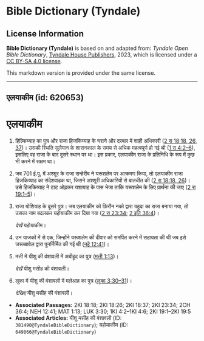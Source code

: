 # Bible Dictionary (Tyndale)

## License Information

**Bible Dictionary (Tyndale)** is based on and adapted from: _Tyndale Open Bible Dictionary_, [Tyndale House Publishers](https://tyndaleopenresources.com/), 2023, which is licensed under a [CC BY-SA 4.0 license](https://creativecommons.org/licenses/by-sa/4.0/legalcode.en).

This markdown version is provided under the same license.



--------------------------------

## एलयाकीम (id: 620653)

एलयाकीम
=======

1. हिल्किय्याह का पुत्र और राजा हिजकिय्याह के घराने और दरबार में शाही अधिकारी ([2 रा 18:18, 26, 37](https://ref.ly/2Kgs18:18,2Kgs18:26,2Kgs18:37))। उसकी स्थिति सुलैमान के शासनकाल के समय से अधिक महत्वपूर्ण हो गई थी ([1 रा 4:2–6](https://ref.ly/1Kgs4:2-1Kgs4:6)), इसलिए वह राजा के बाद दूसरे स्थान पर था। इस प्रकार, एलयाकीम राजा के प्रतिनिधि के रूप में कुछ भी करने में सक्षम था।
2. जब 701 ई.पू. में अश्शूर के राजा सन्हेरीब ने यरूशलेम पर आक्रमण किया, तो एलयाकीम राजा हिजकिय्याह का संदेशवाहक था, जिसने अश्शूरी अधिकारियों से बातचीत की ([2 रा 18:18, 26](https://ref.ly/2Kgs18:18,2Kgs18:26))। उसे हिजकिय्याह ने टाट ओढ़कर यशायाह के पास भेजा ताकि यरूशलेम के लिए प्रार्थना की जाए ([2 रा 19:1–5](https://ref.ly/2Kgs19:1-2Kgs19:5))।
3. राजा योशियाह के दूसरे पुत्र। जब एलयाकीम को फ़िरौन नको द्वारा यहूदा का राजा बनाया गया, तो उसका नाम बदलकर यहोयाकीम कर दिया गया ([2 रा 23:34](https://ref.ly/2Kgs23:34); [2 इति 36:4](https://ref.ly/2Chr36:4))।

    *देखें* यहोयाकीम।

4. उन याजकों में से एक, जिन्होंने यरूशलेम की दीवार को समर्पित करने में सहायता की थी जब इसे जरूब्बाबेल द्वारा पुनर्निर्मित की गई थी ([नहे 12:41](https://ref.ly/Neh12:41))।
5. मत्ती में यीशु की वंशावली में अबीहूद का पुत्र ([मत्ती 1:13](https://ref.ly/Matt1:13))।

    *देखें* यीशु मसीह की वंशावली।

6. लूका में यीशु की वंशावली में मलेआह का पुत्र ([लूका 3:30–31](https://ref.ly/Luke3:30))।

    *देखिए* यीशु मसीह की वंशावली।

* **Associated Passages:** 2KI 18:18; 2KI 18:26; 2KI 18:37; 2KI 23:34; 2CH 36:4; NEH 12:41; MAT 1:13; LUK 3:30; 1KI 4:2–1KI 4:6; 2KI 19:1–2KI 19:5
* **Associated Articles:** यीशु मसीह की वंशावली (ID: `381490@TyndaleBibleDictionary`); यहोयाकीम (ID: `649066@TyndaleBibleDictionary`)

